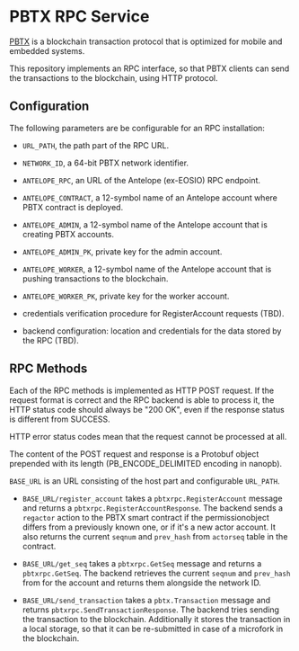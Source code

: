 PBTX RPC Service
================

[PBTX](https://github.com/fixpayments/pbtx) is a blockchain
transaction protocol that is optimized for mobile and embedded
systems.

This repository implements an RPC interface, so that PBTX clients can
send the transactions to the blockchain, using HTTP protocol.

Configuration
-------------

The following parameters are be configurable for an RPC installation:

* `URL_PATH`, the path part of the RPC URL.

* `NETWORK_ID`, a 64-bit PBTX network identifier.

* `ANTELOPE_RPC`, an URL of the Antelope (ex-EOSIO) RPC endpoint.

* `ANTELOPE_CONTRACT`, a 12-symbol name of an Antelope account where
  PBTX contract is deployed.

* `ANTELOPE_ADMIN`, a 12-symbol name of the Antelope account that is
  creating PBTX accounts.

* `ANTELOPE_ADMIN_PK`, private key for the admin account.

* `ANTELOPE_WORKER`, a 12-symbol name of the Antelope account that is
  pushing transactions to the blockchain.

* `ANTELOPE_WORKER_PK`, private key for the worker account.

* credentials verification procedure for RegisterAccount requests
  (TBD).

* backend configuration: location and credentials for the data stored
  by the RPC (TBD).



RPC Methods
-----------

Each of the RPC methods is implemented as HTTP POST request. If the
request format is correct and the RPC backend is able to process it,
the HTTP status code should always be "200 OK", even if the response
status is different from SUCCESS.

HTTP error status codes mean that the request cannot be processed at
all.

The content of the POST request and response is a Protobuf object
prepended with its length (PB_ENCODE_DELIMITED encoding in nanopb).

`BASE_URL` is an URL consisting of the host part and configurable
`URL_PATH`.

* `BASE_URL/register_account` takes a `pbtxrpc.RegisterAccount` message
  and returns a `pbtxrpc.RegisterAccountResponse`. The backend sends a
  `regactor` action to the PBTX smart contract if the permissionobject
  differs from a previously known one, or if it's a new actor
  account. It also returns the current `seqnum` and `prev_hash` from
  `actorseq` table in the contract.

* `BASE_URL/get_seq` takes a `pbtxrpc.GetSeq` message and returns a
  `pbtxrpc.GetSeq`. The backend retrieves the current `seqnum` and
  `prev_hash` from for the account and returns them alongside the
  network ID.


* `BASE_URL/send_transaction` takes a `pbtx.Transaction` message and
  returns `pbtxrpc.SendTransactionResponse`. The backend tries sending
  the transaction to the blockchain. Additionally it stores the
  transaction in a local storage, so that it can be re-submitted in
  case of a microfork in the blockchain.



